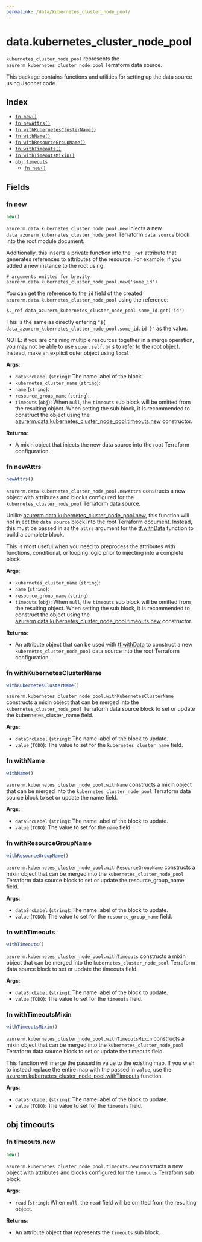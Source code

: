 ```yaml
---
permalink: /data/kubernetes_cluster_node_pool/
---
```


# data.kubernetes_cluster_node_pool

`kubernetes_cluster_node_pool` represents the `azurerm_kubernetes_cluster_node_pool` Terraform data source.



This package contains functions and utilities for setting up the data source using Jsonnet code.


## Index

* [`fn new()`](#fn-new)
* [`fn newAttrs()`](#fn-newattrs)
* [`fn withKubernetesClusterName()`](#fn-withkubernetesclustername)
* [`fn withName()`](#fn-withname)
* [`fn withResourceGroupName()`](#fn-withresourcegroupname)
* [`fn withTimeouts()`](#fn-withtimeouts)
* [`fn withTimeoutsMixin()`](#fn-withtimeoutsmixin)
* [`obj timeouts`](#obj-timeouts)
  * [`fn new()`](#fn-timeoutsnew)

## Fields

### fn new

```ts
new()
```


`azurerm.data.kubernetes_cluster_node_pool.new` injects a new `data_azurerm_kubernetes_cluster_node_pool` Terraform `data source`
block into the root module document.

Additionally, this inserts a private function into the `_ref` attribute that generates references to attributes of the
resource. For example, if you added a new instance to the root using:

    # arguments omitted for brevity
    azurerm.data.kubernetes_cluster_node_pool.new('some_id')

You can get the reference to the `id` field of the created `azurerm.data.kubernetes_cluster_node_pool` using the reference:

    $._ref.data_azurerm_kubernetes_cluster_node_pool.some_id.get('id')

This is the same as directly entering `"${ data_azurerm_kubernetes_cluster_node_pool.some_id.id }"` as the value.

NOTE: if you are chaining multiple resources together in a merge operation, you may not be able to use `super`, `self`,
or `$` to refer to the root object. Instead, make an explicit outer object using `local`.

**Args**:
  - `dataSrcLabel` (`string`): The name label of the block.
  - `kubernetes_cluster_name` (`string`): 
  - `name` (`string`): 
  - `resource_group_name` (`string`): 
  - `timeouts` (`obj`):  When `null`, the `timeouts` sub block will be omitted from the resulting object. When setting the sub block, it is recommended to construct the object using the [azurerm.data.kubernetes_cluster_node_pool.timeouts.new](#fn-kubernetesclusternodepooltimeoutsnew) constructor.

**Returns**:
- A mixin object that injects the new data source into the root Terraform configuration.


### fn newAttrs

```ts
newAttrs()
```


`azurerm.data.kubernetes_cluster_node_pool.newAttrs` constructs a new object with attributes and blocks configured for the `kubernetes_cluster_node_pool`
Terraform data source.

Unlike [azurerm.data.kubernetes_cluster_node_pool.new](#fn-kubernetesclusternodepoolnew), this function will not inject the `data source`
block into the root Terraform document. Instead, this must be passed in as the `attrs` argument for the
[tf.withData](https://github.com/tf-libsonnet/core/tree/main/docs#fn-withdata) function to build a complete block.

This is most useful when you need to preprocess the attributes with functions, conditional, or looping logic prior to
injecting into a complete block.

**Args**:
  - `kubernetes_cluster_name` (`string`): 
  - `name` (`string`): 
  - `resource_group_name` (`string`): 
  - `timeouts` (`obj`):  When `null`, the `timeouts` sub block will be omitted from the resulting object. When setting the sub block, it is recommended to construct the object using the [azurerm.data.kubernetes_cluster_node_pool.timeouts.new](#fn-kubernetesclusternodepooltimeoutsnew) constructor.

**Returns**:
  - An attribute object that can be used with [tf.withData](https://github.com/tf-libsonnet/core/tree/main/docs#fn-withdata) to construct a new `kubernetes_cluster_node_pool` data source into the root Terraform configuration.


### fn withKubernetesClusterName

```ts
withKubernetesClusterName()
```

`azurerm.kubernetes_cluster_node_pool.withKubernetesClusterName` constructs a mixin object that can be merged into the `kubernetes_cluster_node_pool`
Terraform data source block to set or update the kubernetes_cluster_name field.



**Args**:
  - `dataSrcLabel` (`string`): The name label of the block to update.
  - `value` (`TODO`): The value to set for the `kubernetes_cluster_name` field.


### fn withName

```ts
withName()
```

`azurerm.kubernetes_cluster_node_pool.withName` constructs a mixin object that can be merged into the `kubernetes_cluster_node_pool`
Terraform data source block to set or update the name field.



**Args**:
  - `dataSrcLabel` (`string`): The name label of the block to update.
  - `value` (`TODO`): The value to set for the `name` field.


### fn withResourceGroupName

```ts
withResourceGroupName()
```

`azurerm.kubernetes_cluster_node_pool.withResourceGroupName` constructs a mixin object that can be merged into the `kubernetes_cluster_node_pool`
Terraform data source block to set or update the resource_group_name field.



**Args**:
  - `dataSrcLabel` (`string`): The name label of the block to update.
  - `value` (`TODO`): The value to set for the `resource_group_name` field.


### fn withTimeouts

```ts
withTimeouts()
```

`azurerm.kubernetes_cluster_node_pool.withTimeouts` constructs a mixin object that can be merged into the `kubernetes_cluster_node_pool`
Terraform data source block to set or update the timeouts field.



**Args**:
  - `dataSrcLabel` (`string`): The name label of the block to update.
  - `value` (`TODO`): The value to set for the `timeouts` field.


### fn withTimeoutsMixin

```ts
withTimeoutsMixin()
```

`azurerm.kubernetes_cluster_node_pool.withTimeoutsMixin` constructs a mixin object that can be merged into the `kubernetes_cluster_node_pool`
Terraform data source block to set or update the timeouts field.

This function will merge the passed in value to the existing map. If you wish
to instead replace the entire map with the passed in `value`, use the [azurerm.kubernetes_cluster_node_pool.withTimeouts](TODO)
function.


**Args**:
  - `dataSrcLabel` (`string`): The name label of the block to update.
  - `value` (`TODO`): The value to set for the `timeouts` field.


## obj timeouts



### fn timeouts.new

```ts
new()
```


`azurerm.kubernetes_cluster_node_pool.timeouts.new` constructs a new object with attributes and blocks configured for the `timeouts`
Terraform sub block.



**Args**:
  - `read` (`string`):  When `null`, the `read` field will be omitted from the resulting object.

**Returns**:
  - An attribute object that represents the `timeouts` sub block.
